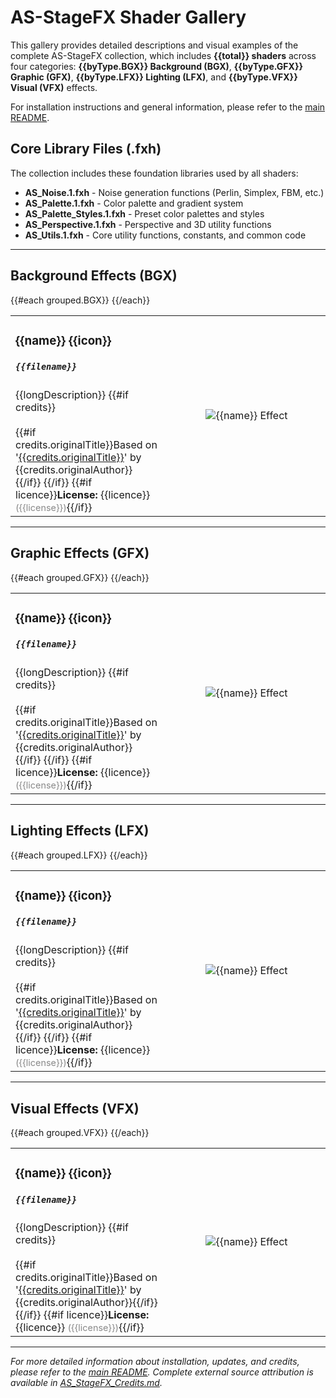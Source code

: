 # AS-StageFX Shader Gallery

This gallery provides detailed descriptions and visual examples of the complete AS-StageFX collection, which includes **{{total}} shaders** across four categories: **{{byType.BGX}} Background (BGX)**, **{{byType.GFX}} Graphic (GFX)**, **{{byType.LFX}} Lighting (LFX)**, and **{{byType.VFX}} Visual (VFX)** effects.

For installation instructions and general information, please refer to the [main README](../README.md).

## Core Library Files (.fxh)

The collection includes these foundation libraries used by all shaders:

- **AS_Noise.1.fxh** - Noise generation functions (Perlin, Simplex, FBM, etc.)
- **AS_Palette.1.fxh** - Color palette and gradient system
- **AS_Palette_Styles.1.fxh** - Preset color palettes and styles
- **AS_Perspective.1.fxh** - Perspective and 3D utility functions
- **AS_Utils.1.fxh** - Core utility functions, constants, and common code

---

## Background Effects (BGX)

<table>
{{#each grouped.BGX}}
<tr>
<td width="50%">
<h3>{{name}} {{icon}}</h3>
<h5><code>{{filename}}</code></h5>
{{longDescription}}
{{#if credits}}
<br><br>
{{#if credits.originalTitle}}Based on '<a href="{{credits.externalUrl}}" target="_new">{{credits.originalTitle}}</a>' by {{credits.originalAuthor}}<br>{{/if}}
{{/if}}
{{#if licence}}<strong>License:</strong> {{licence}} <span style="color:#888;font-size:90%">({{license}})</span>{{/if}}
</td>
<td width="50%"><div style="text-align:center">
<img src="{{imageUrl}}" alt="{{name}} Effect" style="max-width:100%;">
</div></td>
</tr>
{{/each}}
</table>

---

## Graphic Effects (GFX)

<table>
{{#each grouped.GFX}}
<tr>
<td width="50%">
<h3>{{name}} {{icon}}</h3>
<h5><code>{{filename}}</code></h5>
{{longDescription}}
{{#if credits}}
<br><br>
{{#if credits.originalTitle}}Based on '<a href="{{credits.externalUrl}}" target="_new">{{credits.originalTitle}}</a>' by {{credits.originalAuthor}}<br>{{/if}}
{{/if}}
{{#if licence}}<strong>License:</strong> {{licence}} <span style="color:#888;font-size:90%">({{license}})</span>{{/if}}
</td>
<td width="50%"><div style="text-align:center">
<img src="{{imageUrl}}" alt="{{name}} Effect" style="max-width:100%;">
</div></td>
</tr>
{{/each}}
</table>

---

## Lighting Effects (LFX)

<table>
{{#each grouped.LFX}}
<tr>
<td width="50%">
<h3>{{name}} {{icon}}</h3>
<h5><code>{{filename}}</code></h5>
{{longDescription}}
{{#if credits}}
<br><br>
{{#if credits.originalTitle}}Based on '<a href="{{credits.externalUrl}}" target="_new">{{credits.originalTitle}}</a>' by {{credits.originalAuthor}}<br>{{/if}}
{{/if}}
{{#if licence}}<strong>License:</strong> {{licence}} <span style="color:#888;font-size:90%">({{license}})</span>{{/if}}
</td>
<td width="50%"><div style="text-align:center">
<img src="{{imageUrl}}" alt="{{name}} Effect" style="max-width:100%;">
</div></td>
</tr>
{{/each}}
</table>

---

## Visual Effects (VFX)

<table>
{{#each grouped.VFX}}
<tr>
<td width="50%">
<h3>{{name}} {{icon}}</h3>
<h5><code>{{filename}}</code></h5>
{{longDescription}}
{{#if credits}}
<br><br>
{{#if credits.originalTitle}}Based on '<a href="{{credits.externalUrl}}" target="_new">{{credits.originalTitle}}</a>' by {{credits.originalAuthor}}{{/if}}
{{/if}}
{{#if licence}}<strong>License:</strong> {{licence}} <span style="color:#888;font-size:90%">({{license}})</span>{{/if}}
</td>
<td width="50%"><div style="text-align:center">
<img src="{{imageUrl}}" alt="{{name}} Effect" style="max-width:100%;">
</div></td>
</tr>
{{/each}}
</table>

---

*For more detailed information about installation, updates, and credits, please refer to the [main README](../README.md). Complete external source attribution is available in [AS_StageFX_Credits.md](../AS_StageFX_Credits.md).*
